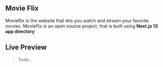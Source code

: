 ## Movie Flix

Movieflix is the website that lets you watch and stream your favorite movies. Movieflix is an open source project, that is built using **Next.js 13 app directory**

## Live Preview

> Todo...
